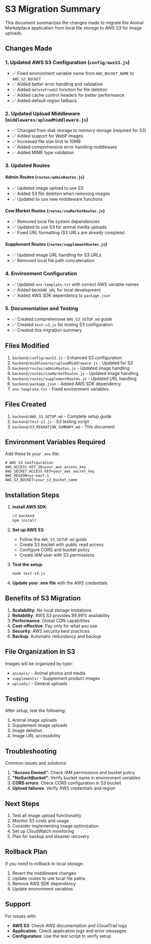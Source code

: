 # S3 Migration Summary

This document summarizes the changes made to migrate the Animal Marketplace application from local file storage to AWS S3 for image uploads.

## Changes Made

### 1. Updated AWS S3 Configuration (`config/awsS3.js`)
- ✅ Fixed environment variable name from `AWS_BUCKET_NAME` to `AWS_S3_BUCKET`
- ✅ Added better error handling and validation
- ✅ Added `deleteFromS3` function for file deletion
- ✅ Added cache control headers for better performance
- ✅ Added default region fallback

### 2. Updated Upload Middleware (`middlewares/uploadMiddleware.js`)
- ✅ Changed from disk storage to memory storage (required for S3)
- ✅ Added support for WebP images
- ✅ Increased file size limit to 10MB
- ✅ Added comprehensive error handling middleware
- ✅ Added MIME type validation

### 3. Updated Routes

#### Admin Routes (`routes/adminRoutes.js`)
- ✅ Updated image upload to use S3
- ✅ Added S3 file deletion when removing images
- ✅ Updated to use new middleware functions

#### Cow Market Routes (`routes/cowMarketRoutes.js`)
- ✅ Removed local file system dependencies
- ✅ Updated to use S3 for animal media uploads
- ✅ Fixed URL formatting (S3 URLs are already complete)

#### Supplement Routes (`routes/supplementRoutes.js`)
- ✅ Updated image URL handling for S3 URLs
- ✅ Removed local file path concatenation

### 4. Environment Configuration
- ✅ Updated `env-template.txt` with correct AWS variable names
- ✅ Added `BACKEND_URL` for local development
- ✅ Added AWS SDK dependency to `package.json`

### 5. Documentation and Testing
- ✅ Created comprehensive `AWS_S3_SETUP.md` guide
- ✅ Created `test-s3.js` for testing S3 configuration
- ✅ Created this migration summary

## Files Modified

1. `backend/config/awsS3.js` - Enhanced S3 configuration
2. `backend/middlewares/uploadMiddleware.js` - Updated for S3
3. `backend/routes/adminRoutes.js` - Updated image handling
4. `backend/routes/cowMarketRoutes.js` - Updated image handling
5. `backend/routes/supplementRoutes.js` - Updated URL handling
6. `backend/package.json` - Added AWS SDK dependency
7. `env-template.txt` - Fixed environment variables

## Files Created

1. `backend/AWS_S3_SETUP.md` - Complete setup guide
2. `backend/test-s3.js` - S3 testing script
3. `backend/S3_MIGRATION_SUMMARY.md` - This document

## Environment Variables Required

Add these to your `.env` file:

```env
# AWS S3 Configuration
AWS_ACCESS_KEY_ID=your_aws_access_key
AWS_SECRET_ACCESS_KEY=your_aws_secret_key
AWS_REGION=us-east-1
AWS_S3_BUCKET=your_s3_bucket_name
```

## Installation Steps

1. **Install AWS SDK**:
   ```bash
   cd backend
   npm install
   ```

2. **Set up AWS S3**:
   - Follow the `AWS_S3_SETUP.md` guide
   - Create S3 bucket with public read access
   - Configure CORS and bucket policy
   - Create IAM user with S3 permissions

3. **Test the setup**:
   ```bash
   node test-s3.js
   ```

4. **Update your .env file** with the AWS credentials

## Benefits of S3 Migration

1. **Scalability**: No local storage limitations
2. **Reliability**: AWS S3 provides 99.99% availability
3. **Performance**: Global CDN capabilities
4. **Cost-effective**: Pay only for what you use
5. **Security**: AWS security best practices
6. **Backup**: Automatic redundancy and backup

## File Organization in S3

Images will be organized by type:
- `animals/` - Animal photos and media
- `supplements/` - Supplement product images
- `uploads/` - General uploads

## Testing

After setup, test the following:
1. Animal image uploads
2. Supplement image uploads
3. Image deletion
4. Image URL accessibility

## Troubleshooting

Common issues and solutions:

1. **"Access Denied"**: Check IAM permissions and bucket policy
2. **"NoSuchBucket"**: Verify bucket name in environment variables
3. **CORS errors**: Check CORS configuration in S3 bucket
4. **Upload failures**: Verify AWS credentials and region

## Next Steps

1. Test all image upload functionality
2. Monitor S3 costs and usage
3. Consider implementing image optimization
4. Set up CloudWatch monitoring
5. Plan for backup and disaster recovery

## Rollback Plan

If you need to rollback to local storage:
1. Revert the middleware changes
2. Update routes to use local file paths
3. Remove AWS SDK dependency
4. Update environment variables

## Support

For issues with:
- **AWS S3**: Check AWS documentation and CloudTrail logs
- **Application**: Check application logs and error messages
- **Configuration**: Use the test script to verify setup